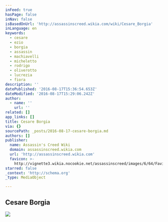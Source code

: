 ```yaml
---
inFeed: true
hasPage: false
inNav: false
isBasedOnUrl: 'http://assassinscreed.wikia.com/wiki/Cesare_Borgia'
inLanguage: en
keywords:
  - cesare
  - ezio
  - borgia
  - assassin
  - machiavelli
  - micheletto
  - rodrigo
  - oliverotto
  - lucrezia
  - fiora
description: ''
datePublished: '2016-08-17T15:36:54.653Z'
dateModified: '2016-08-17T15:29:06.242Z'
author:
  - name: ''
    url: ''
related: []
app_links: []
title: Cesare Borgia
via: {}
sourcePath: _posts/2016-08-17-cesare-borgia.md
authors: []
publisher:
  name: Assassin's Creed Wiki
  domain: assassinscreed.wikia.com
  url: 'http://assassinscreed.wikia.com'
  favicon: >-
    http://vignette3.wikia.nocookie.net/assassinscreed/images/6/64/Favicon.ico/revision/latest?cb=20071013200117
starred: false
_context: 'http://schema.org'
_type: MediaObject

---
```

<article style=""><h1>Cesare Borgia</h1><img src="https://imgflo.herokuapp.com/graph/vahj1ThiexotieMo/e51164be565e798e284245d2e99097d4/noop?input=http%3A%2F%2Fvignette2.wikia.nocookie.net%2Fassassinscreed%2Fimages%2F1%2F19%2FACB_Cesare_render.png%2Frevision%2Flatest%3Fcb%3D20130406153037" /></article>